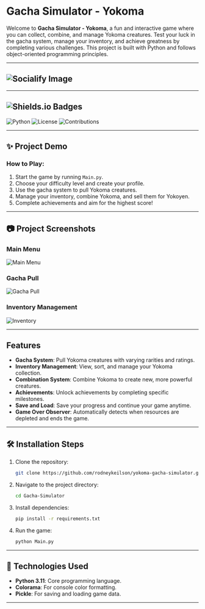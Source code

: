 # Gacha Simulator - Yokoma

Welcome to **Gacha Simulator - Yokoma**, a fun and interactive game where you can collect, combine, and manage Yokoma creatures. Test your luck in the gacha system, manage your inventory, and achieve greatness by completing various challenges. This project is built with Python and follows object-oriented programming principles.

---

## ![Socialify Image](https://socialify.git.ci/rodneykeilson/yokoma-gacha-simulator/image?custom_description=A+fun+and+interactive+game+where+you+can+collect%2C+combine%2C+and+manage+Yokoma+creatures.&description=1&language=1&name=1&owner=1&pattern=Plus&stargazers=1&theme=Auto)

---

## ![Shields.io Badges](https://img.shields.io/github/stars/rodneykeilson/yokoma-gacha-simulator?style=social)
![Python](https://img.shields.io/badge/Python-3.11-blue)
![License](https://img.shields.io/github/license/rodneykeilson/yokoma-gacha-simulator)
![Contributions](https://img.shields.io/badge/Contributions-Welcome-brightgreen)

---

## ✨ Project Demo

### How to Play:
1. Start the game by running `Main.py`.
2. Choose your difficulty level and create your profile.
3. Use the gacha system to pull Yokoma creatures.
4. Manage your inventory, combine Yokoma, and sell them for Yokoyen.
5. Complete achievements and aim for the highest score!

---

## 📷 Project Screenshots

### Main Menu
![Main Menu](https://github.com/user-attachments/assets/e0b643e0-20db-43c3-9de0-f427768c67d7)

### Gacha Pull
![Gacha Pull](https://github.com/user-attachments/assets/7dc70742-6c20-49eb-8f2c-4493d351fa24)

### Inventory Management
![Inventory](https://github.com/user-attachments/assets/e6b6d8ad-8b76-47f2-b7d3-3d9179e21339)

---

## Features

- **Gacha System**: Pull Yokoma creatures with varying rarities and ratings.
- **Inventory Management**: View, sort, and manage your Yokoma collection.
- **Combination System**: Combine Yokoma to create new, more powerful creatures.
- **Achievements**: Unlock achievements by completing specific milestones.
- **Save and Load**: Save your progress and continue your game anytime.
- **Game Over Observer**: Automatically detects when resources are depleted and ends the game.

---

## 🛠️ Installation Steps

1. Clone the repository:
   ```bash
   git clone https://github.com/rodneykeilson/yokoma-gacha-simulator.git
2. Navigate to the project directory:
   ```bash
   cd Gacha-Simulator
3. Install dependencies:
   ```bash
   pip install -r requirements.txt
4. Run the game:
   ```bash
   python Main.py
---
## 🧰 Technologies Used
- **Python 3.11**: Core programming language.
- **Colorama**: For console color formatting.
- **Pickle**: For saving and loading game data.
---
